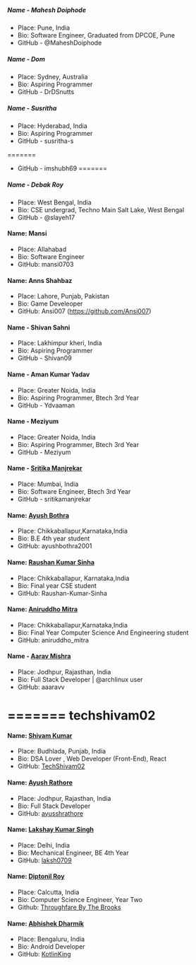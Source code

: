 ##### Name - Mahesh Doiphode
- Place: Pune, India
- Bio: Software Engineer, Graduated from DPCOE, Pune
- GitHub - @MaheshDoiphode


##### Name - Dom
- Place: Sydney, Australia
- Bio: Aspiring Programmer
- GitHub - DrDSnutts


##### Name - Susritha
- Place: Hyderabad, India
- Bio: Aspiring Programmer
- GitHub - susritha-s


=======
- GitHub - imshubh69
=======


##### Name - Debak Roy
- Place: West Bengal, India
- Bio: CSE undergrad, Techno Main Salt Lake, West Bengal
- GitHub - @slayeh17


#### Name: Mansi
- Place: Allahabad 
- Bio: Software Engineer
- GitHub: mansi0703


#### Name: Anns Shahbaz
- Place: Lahore, Punjab, Pakistan
- Bio: Game Develeoper
- GitHub: Ansi007 (https://github.com/Ansi007)

 
#### Name - Shivan Sahni
- Place: Lakhimpur kheri, India
- Bio: Aspiring Programmer
- GitHub - Shivan09


#### Name - Aman Kumar Yadav
- Place: Greater Noida, India
- Bio: Aspiring Programmer, Btech 3rd Year
- GitHub - Ydvaaman


#### Name - Meziyum
- Place: Greater Noida, India
- Bio: Aspiring Programmer, Btech 3rd Year
- GitHub - Meziyum


#### Name - [Sritika Manjrekar](https://github.com/sritikamanjrekar)
- Place: Mumbai, India
- Bio: Software Engineer, Btech 3rd Year
- GitHub - sritikamanjrekar


#### Name: [Ayush Bothra](https://github.com/ayushbothra2001)
- Place: Chikkaballapur,Karnataka,India
- Bio: B.E 4th year student
- GitHub: ayushbothra2001


#### Name: [Raushan Kumar Sinha](https://github.com/Raushan-Kumar-Sinha)
- Place: Chikkaballapur, Karnataka,India
- Bio: Final year CSE student
- GitHub: Raushan-Kumar-Sinha


#### Name: [Aniruddho Mitra](https://github.com/aniruddho-mitra)
- Place: Chikkaballapur,Karnataka,India
- Bio: Final Year Computer Science And Engineering student
- GitHub: aniruddho_mitra


#### Name - [Aarav Mishra](https://github.com/aaaravv) 
- Place: Jodhpur, Rajasthan, India
- Bio: Full Stack Developer | @archlinux user
- GitHub: aaaravv 


=======
 techshivam02
=======


#### Name: [Shivam Kumar](https://github.com/TechShivam02)
- Place: Budhlada, Punjab, India
- Bio:  DSA Lover , Web Developer (Front-End), React 
- GitHub: [TechShivam02](https://github.com/TechShivam02)


#### Name: [Ayush Rathore](https://github.com/ayusshrathore)
- Place: Jodhpur, Rajasthan, India
- Bio: Full Stack Developer
- GitHub: [ayusshrathore](https://github.com/ayusshrathore)


#### Name: [Lakshay Kumar Singh](https://github.com/laksh0709)
- Place: Delhi, India
- Bio: Mechanical Engineer, BE 4th Year 
- GitHub: [laksh0709](https://github.com/laksh0709)


#### Name: [Diptonil Roy](https://github.com//Diptonil)
- Place: Calcutta, India
- Bio: Computer Science Engineer, Year Two
- Github: [Throughfare By The Brooks](https://github.com//Diptonil)

#### Name: [Abhishek Dharmik](https://github.com/KotlinKing)
- Place: Bengaluru, India
- Bio: Android Developer
- GitHub: [KotlinKing](https://github.com/KotlinKing)